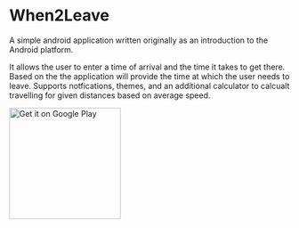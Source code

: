 # When2Leave

A simple android application written originally as an introduction to the Android platform.

It allows the user to enter a time of arrival and the time it takes to get there. Based on the the application will provide the time at which the user needs to leave.
Supports notfications, themes, and an additional calculator to calcualt travelling for given distances based on average speed.

<a href='https://play.google.com/store/apps/details?id=nl.leontheclerk.when2leave&hl=en&gl=US&pcampaignid=pcampaignidMKT-Other-global-all-co-prtnr-py-PartBadge-Mar2515-1'><img alt='Get it on Google Play'  width='200' src='https://play.google.com/intl/en_us/badges/static/images/badges/en_badge_web_generic.png'/></a>

